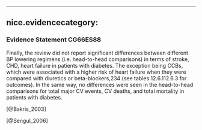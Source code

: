 
---
nice.evidencecategory: 
---

### Evidence Statement CG66ES88
Finally, the review did not report significant differences between different BP lowering regimens
(i.e. head-to-head comparisons) in terms of stroke, CHD, heart failure in patients with diabetes.
The exception being CCBs, which were associated with a higher risk of heart failure when they
were compared with diuretics or beta-blockers,234 (see tables 12.6.112.6.3 for outcomes). In the
same way, no differences were seen in the head-to-head comparisons for total major CV events,
CV deaths, and total mortality in patients with diabetes.

[@Bakris_2003]

[@Sengul_2006]

